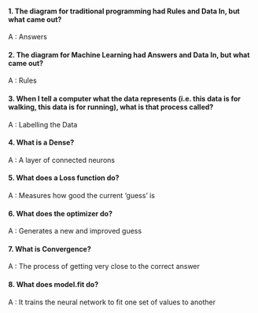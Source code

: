 #### 1. The diagram for traditional programming had Rules and Data In, but what came out?
A : Answers
#### 2. The diagram for Machine Learning had Answers and Data In, but what came out?
A : Rules
#### 3. When I tell a computer what the data represents (i.e. this data is for walking, this data is for running), what is that process called?
A : Labelling the Data
#### 4. What is a Dense?
A : A layer of connected neurons
#### 5. What does a Loss function do?
A : Measures how good the current ‘guess’ is
#### 6. What does the optimizer do?
A : Generates a new and improved guess
#### 7. What is Convergence?
A : The process of getting very close to the correct answer
#### 8. What does model.fit do?
A : It trains the neural network to fit one set of values to another